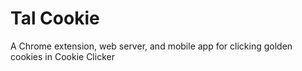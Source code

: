 # Tal Cookie
A Chrome extension, web server, and mobile app for clicking golden cookies in Cookie Clicker
